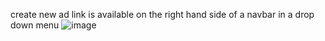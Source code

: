 create new ad link is available on the right hand side of a navbar in a drop down menu
![image](https://user-images.githubusercontent.com/64427318/119954660-e48fb900-bfa7-11eb-9c8d-82166d89cd7e.png)
